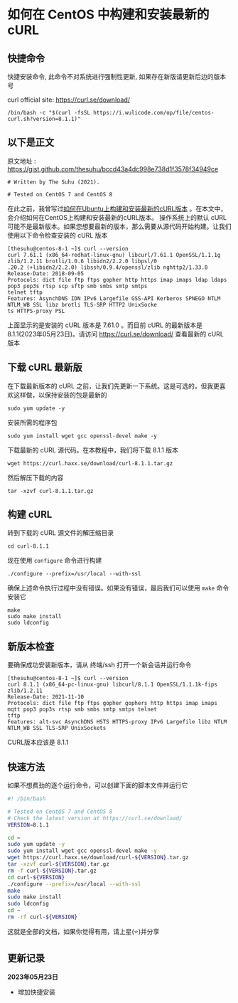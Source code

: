# 如何在 CentOS 中构建和安装最新的 cURL

## 快捷命令

快捷安装命令, 此命令不对系统进行强制性更新, 如果存在新版请更新后边的版本号

curl official site: https://curl.se/download/

```shell
/bin/bash -c "$(curl -fsSL https://i.wulicode.com/op/file/centos-curl.sh?version=8.1.1)"
```

## 以下是正文

原文地址 : https://gist.github.com/thesuhu/bccd43a4dc998e738d1f3578f34949ce

```
# Written by The Suhu (2021).

# Tested on CentOS 7 and CentOS 8
```

在此之前，我曾写过[如何在Ubuntu上构建和安装最新的cURL版本](https://medium.com/@thesuhu/how-to-build-and-install-latest-curl-version-on-ubuntu-97af10675740)
。在本文中，会介绍如何在CentOS上构建和安装最新的cURL版本。
操作系统上的默认 cURL 可能不是最新版本。如果您想要最新的版本，那么需要从源代码开始构建。让我们使用以下命令检查安装的 cURL 版本

```
[thesuhu@centos-8-1 ~]$ curl --version
curl 7.61.1 (x86_64-redhat-linux-gnu) libcurl/7.61.1 OpenSSL/1.1.1g zlib/1.2.11 brotli/1.0.6 libidn2/2.2.0 libpsl/0
.20.2 (+libidn2/2.2.0) libssh/0.9.4/openssl/zlib nghttp2/1.33.0
Release-Date: 2018-09-05
Protocols: dict file ftp ftps gopher http https imap imaps ldap ldaps pop3 pop3s rtsp scp sftp smb smbs smtp smtps 
telnet tftp 
Features: AsynchDNS IDN IPv6 Largefile GSS-API Kerberos SPNEGO NTLM NTLM_WB SSL libz brotli TLS-SRP HTTP2 UnixSocke
ts HTTPS-proxy PSL 
```

上面显示的是安装的 cURL 版本是 7.61.0 。而目前 cURL 的最新版本是 8.1.1(2023年05月23日)。请访问 https://curl.se/download/ 查看最新的 cURL 版本

## 下载 cURL 最新版

在下载最新版本的 cURL 之前，让我们先更新一下系统。这是可选的，但我更喜欢这样做，以保持安装的包是最新的

```
sudo yum update -y
```

安装所需的程序包

```
sudo yum install wget gcc openssl-devel make -y
```

下载最新的 cURL 源代码。在本教程中，我们将下载 8.1.1 版本

```
wget https://curl.haxx.se/download/curl-8.1.1.tar.gz
```

然后解压下载的内容

```
tar -xzvf curl-8.1.1.tar.gz
```

## 构建 cURL

转到下载的 cURL 源文件的解压缩目录

```
cd curl-8.1.1
```

现在使用 `configure` 命令进行构建

```
./configure --prefix=/usr/local --with-ssl
```

确保上述命令执行过程中没有错误。如果没有错误，最后我们可以使用 `make` 命令安装它

```
make
sudo make install
sudo ldconfig
```

## 新版本检查

要确保成功安装新版本，请从 终端/ssh 打开一个新会话并运行命令

```
[thesuhu@centos-8-1 ~]$ curl --version
curl 8.1.1 (x86_64-pc-linux-gnu) libcurl/8.1.1 OpenSSL/1.1.1k-fips zlib/1.2.11
Release-Date: 2021-11-10
Protocols: dict file ftp ftps gopher gophers http https imap imaps mqtt pop3 pop3s rtsp smb smbs smtp smtps telnet 
tftp 
Features: alt-svc AsynchDNS HSTS HTTPS-proxy IPv6 Largefile libz NTLM NTLM_WB SSL TLS-SRP UnixSockets
```

CURL版本应该是 8.1.1

## 快速方法

如果不想费劲的逐个运行命令，可以创建下面的脚本文件并运行它

```bash
#! /bin/bash

# Tested on CentOS 7 and CentOS 8
# Check the latest version at https://curl.se/download/
VERSION=8.1.1

cd ~
sudo yum update -y
sudo yum install wget gcc openssl-devel make -y
wget https://curl.haxx.se/download/curl-${VERSION}.tar.gz
tar -xzvf curl-${VERSION}.tar.gz 
rm -f curl-${VERSION}.tar.gz
cd curl-${VERSION}
./configure --prefix=/usr/local --with-ssl
make
sudo make install
sudo ldconfig
cd ~
rm -rf curl-${VERSION}
```

这就是全部的文档，如果你觉得有用，请上星(⭐)并分享

## 更新记录

**2023年05月23日**

- 增加快捷安装
